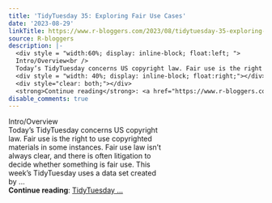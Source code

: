 ```yaml
---
title: 'TidyTuesday 35: Exploring Fair Use Cases'
date: '2023-08-29'
linkTitle: https://www.r-bloggers.com/2023/08/tidytuesday-35-exploring-fair-use-cases/
source: R-bloggers
description: |-
  <div style = "width:60%; display: inline-block; float:left; ">
  Intro/Overview<br />
  Today’s TidyTuesday concerns US copyright law. Fair use is the right to use copyrighted materials in some instances. Fair use law isn’t always clear, and there is often litigation to decide whether something is fair use. This week’s TidyTuesday uses a data set created by ...</div>
  <div style = "width: 40%; display: inline-block; float:right;"></div>
  <div style="clear: both;"></div>
  <strong>Continue reading</strong>: <a href="https://www.r-bloggers.com/2023/08/tidytuesday-35-exploring-fair-use-cases/">TidyTuesday ...
disable_comments: true
---
```

<div style = "width:60%; display: inline-block; float:left; ">
Intro/Overview<br />
Today’s TidyTuesday concerns US copyright law. Fair use is the right to use copyrighted materials in some instances. Fair use law isn’t always clear, and there is often litigation to decide whether something is fair use. This week’s TidyTuesday uses a data set created by ...</div>
<div style = "width: 40%; display: inline-block; float:right;"></div>
<div style="clear: both;"></div>
<strong>Continue reading</strong>: <a href="https://www.r-bloggers.com/2023/08/tidytuesday-35-exploring-fair-use-cases/">TidyTuesday ...